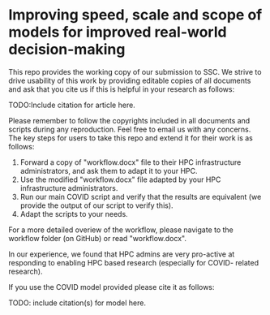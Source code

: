 # Improving speed, scale and scope of models for improved real-world decision-making

This repo provides the working copy of our submission to SSC. We strive to drive usability of this work by providing editable copies
of all documents and ask that you cite us if this is helpful in your research as follows:

TODO:Include citation for article here.

Please remember to follow the copyrights included in all documents and scripts during any reproduction. Feel free to email us with any 
concerns.
The key steps for users to take this repo and extend it for their work is as follows:

1) Forward a copy of "workflow.docx" file to their HPC infrastructure administrators, and ask them to adapt it to your HPC.
2) Use the modified "workflow.docx" file adapted by your HPC infrastructure administrators.
3) Run our main COVID script and verify that the results are equivalent (we provide the output of our script to verify this).
4) Adapt the scripts to your needs.

For a more detailed overiew of the workflow, please navigate to the workflow folder (on GitHub) or read "workflow.docx".

In our experience, we found that HPC admins are very pro-active at responding to enabling HPC based research (especially for COVID-
related research).

  
If you use the COVID model provided please cite it as follows:

TODO: include citation(s) for model here.
